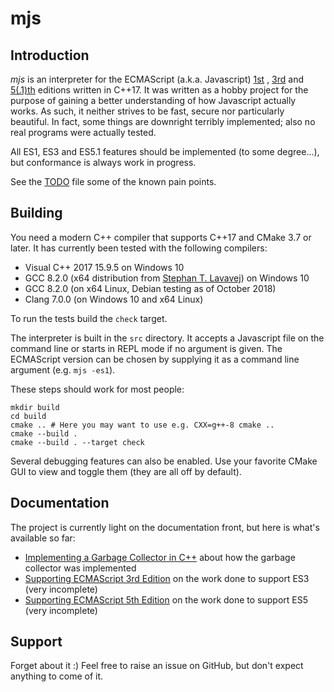 # mjs

## Introduction
_mjs_ is an interpreter for the ECMAScript (a.k.a. Javascript)
[1st](https://www.ecma-international.org/publications/files/ECMA-ST-ARCH/ECMA-262,%201st%20edition,%20June%201997.pdf)
,
[3rd](http://www.ecma-international.org/publications/files/ECMA-ST-ARCH/ECMA-262,%203rd%20edition,%20December%201999.pdf)
and
[5(.1)th](http://www.ecma-international.org/ecma-262/5.1/ECMA-262.pdf)
editions written in C++17. It was written as a hobby project for the
purpose of gaining a better understanding of how Javascript actually
works. As such, it neither strives to be fast, secure nor particularly
beautiful.  In fact, some things are downright terribly implemented;
also no real programs were actually tested.

All ES1, ES3 and ES5.1 features should be implemented (to some
degree...), but conformance is always work in progress.

See the [TODO](TODO.md) file some of the known pain points.

## Building

You need a modern C++ compiler that supports C++17 and CMake 3.7 or
later. It has currently been tested with the following compilers:

* Visual C++ 2017 15.9.5 on Windows 10
* GCC 8.2.0 (x64 distribution from [Stephan T. Lavavej](https://nuwen.net/mingw.html)) on Windows 10
* GCC 8.2.0 (on x64 Linux, Debian testing as of October 2018)
* Clang 7.0.0 (on Windows 10 and x64 Linux)

To run the tests build the `check` target.

The interpreter is built in the `src` directory. It accepts a Javascript
file on the command line or starts in REPL mode if no argument is given.
The ECMAScript version can be chosen by supplying it as a command line
argument (e.g. `mjs -es1`).

These steps should work for most people:

    mkdir build
    cd build
    cmake .. # Here you may want to use e.g. CXX=g++-8 cmake ..
    cmake --build .
    cmake --build . --target check

Several debugging features can also be enabled. Use your favorite CMake
GUI to view and toggle them (they are all off by default).

## Documentation

The project is currently light on the documentation front, but here is
what's available so far:

* [Implementing a Garbage Collector in
  C++](https://mras0.github.io/mjs/doc/gc/initial.html) about how the
  garbage collector was implemented
* [Supporting ECMAScript 3rd Edition](doc/es3/es3.md) on the work done
  to support ES3 (very incomplete)
* [Supporting ECMAScript 5th Edition](doc/es5/es5.md) on the work done
  to support ES5 (very incomplete)

## Support

Forget about it :) Feel free to raise an issue on GitHub, but don't
expect anything to come of it.
